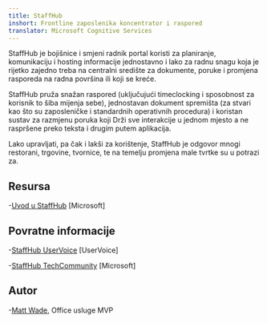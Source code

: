 ```yaml
---
title: StaffHub
inshort: Frontline zaposlenika koncentrator i raspored
translator: Microsoft Cognitive Services
---
```


StaffHub je bojišnice i smjeni radnik portal koristi za planiranje, komunikaciju i hosting informacije jednostavno i lako za radnu snagu koja je rijetko zajedno treba na centralni središte za dokumente, poruke i promjena rasporeda na radna površina ili koji se kreće.

StaffHub pruža snažan raspored (uključujući timeclocking i sposobnost za korisnik to šiba mijenja sebe), jednostavan dokument spremišta (za stvari kao što su zaposleničke i standardnih operativnih procedura) i koristan sustav za razmjenu poruka koji Drži sve interakcije u jednom mjesto a ne raspršene preko teksta i drugim putem aplikacija. 

Lako upravljati, pa čak i lakši za korištenje, StaffHub je odgovor mnogi restorani, trgovine, tvornice, te na temelju promjena male tvrtke su u potrazi za.

Resursa
---------

-[Uvod u StaffHub](https://support.office.com/en-us/article/getting-started-with-microsoft-staffhub-92e9480f-0a37-47d2-ac96-2d11ee5f0656)
    \[Microsoft\]


Povratne informacije
---------

-[StaffHub UserVoice](https://staffhub.uservoice.com/forums/323718-general)
    \[UserVoice\]

-[StaffHub TechCommunity](https://techcommunity.microsoft.com/t5/Microsoft-StaffHub/ct-p/StaffHub)
    \[Microsoft\]

Autor
---------

-[Matt Wade](https://www.linkedin.com/in/thatmattwade/), Office usluge MVP

